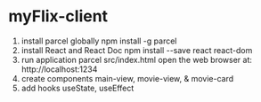 # myFlix-client
1.  install parcel globally
    npm install -g parcel
2.  install React and React Doc
    npm install --save react react-dom
3.  run application
    parcel src/index.html
    open the web browser at: http://localhost:1234
4.  create components
    main-view, movie-view, & movie-card
5.  add hooks
    useState, useEffect